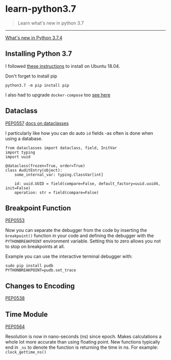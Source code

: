 # learn-python3.7

> Learn what's new in python 3.7
----
[What's new in Python 3.7.4](https://docs.python.org/release/3.7.4/whatsnew/index.html)

## Installing Python 3.7

I followed [these instructions](https://linuxize.com/post/how-to-install-python-3-7-on-ubuntu-18-04/)
to install on Ubuntu 18.04.

Don't forget to install pip

```{bash}
python3.7 -m pip install pip
```

I also had to upgrade `docker-compose` too [see here](https://docs.docker.com/compose/install/)

## Dataclass

[PEP0557](https://www.python.org/dev/peps/pep-0557/)
[docs on dataclasses](https://docs.python.org/3/library/dataclasses.html)

I particularly like how you can do auto `id` fields -as often is done when using a database.

```{python}
from dataclasses import dataclass, field, InitVar
import typing
import uuid

@dataclass(frozen=True, order=True)
class AuditEntry(object):
    some_internal_var: typing.ClassVar[int]

    id: uuid.UUID = field(compare=False, default_factory=uuid.uuid4, init=False)
    operation: str = field(compare=False)

```

## Breakpoint Function

[PEP0553](https://www.python.org/dev/peps/pep-0553/)

Now you can separate the debugger from the code by inserting the `breakpoint()` function in your code
and defining the debugger with the `PYTHONBREAKPOINT` environment variable.
Setting this to zero allows you not to stop on breakpoints at all.

Example you can use the interactive terminal debugger with:

```{bash}
sudo pip install pudb
PYTHONBREAKPOINT=pudb.set_trace
```

## Changes to Encoding

[PEP0538](https://www.python.org/dev/peps/pep-0538/)

## Time Module

[PEP0564](https://www.python.org/dev/peps/pep-0564/)

Resolution is now in nano-seconds (ns) since epoch. Makes calculations a whole lot more accurate than using floating point.
New functions typically end in `_ns` to denote the function is returning the time in ns.
For example: `clock_gettime_ns()`

